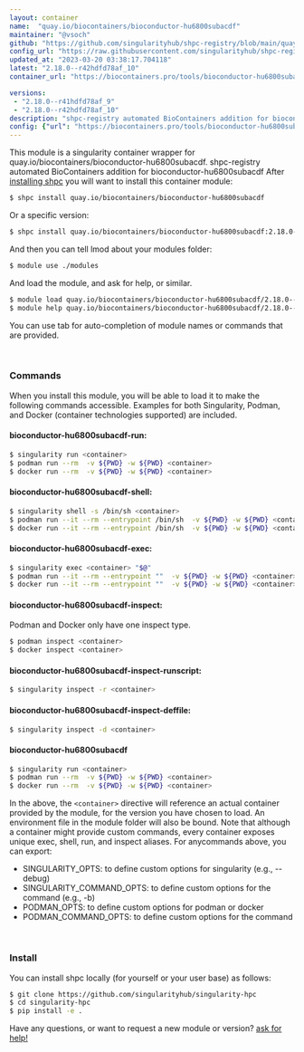```yaml
---
layout: container
name:  "quay.io/biocontainers/bioconductor-hu6800subacdf"
maintainer: "@vsoch"
github: "https://github.com/singularityhub/shpc-registry/blob/main/quay.io/biocontainers/bioconductor-hu6800subacdf/container.yaml"
config_url: "https://raw.githubusercontent.com/singularityhub/shpc-registry/main/quay.io/biocontainers/bioconductor-hu6800subacdf/container.yaml"
updated_at: "2023-03-20 03:38:17.704118"
latest: "2.18.0--r42hdfd78af_10"
container_url: "https://biocontainers.pro/tools/bioconductor-hu6800subacdf"

versions:
 - "2.18.0--r41hdfd78af_9"
 - "2.18.0--r42hdfd78af_10"
description: "shpc-registry automated BioContainers addition for bioconductor-hu6800subacdf"
config: {"url": "https://biocontainers.pro/tools/bioconductor-hu6800subacdf", "maintainer": "@vsoch", "description": "shpc-registry automated BioContainers addition for bioconductor-hu6800subacdf", "latest": {"2.18.0--r42hdfd78af_10": "sha256:ad189a6a7c6e9a1bec23ce1d013dee8e848d73f57ba556700fd5031ebd299e6d"}, "tags": {"2.18.0--r41hdfd78af_9": "sha256:741daf4c0765d82c8d20f3c9743ced032a7b22d17ae87df76a5ecf9fea2d38ba", "2.18.0--r42hdfd78af_10": "sha256:ad189a6a7c6e9a1bec23ce1d013dee8e848d73f57ba556700fd5031ebd299e6d"}, "docker": "quay.io/biocontainers/bioconductor-hu6800subacdf"}
---
```


This module is a singularity container wrapper for quay.io/biocontainers/bioconductor-hu6800subacdf.
shpc-registry automated BioContainers addition for bioconductor-hu6800subacdf
After [installing shpc](#install) you will want to install this container module:


```bash
$ shpc install quay.io/biocontainers/bioconductor-hu6800subacdf
```

Or a specific version:

```bash
$ shpc install quay.io/biocontainers/bioconductor-hu6800subacdf:2.18.0--r42hdfd78af_10
```

And then you can tell lmod about your modules folder:

```bash
$ module use ./modules
```

And load the module, and ask for help, or similar.

```bash
$ module load quay.io/biocontainers/bioconductor-hu6800subacdf/2.18.0--r42hdfd78af_10
$ module help quay.io/biocontainers/bioconductor-hu6800subacdf/2.18.0--r42hdfd78af_10
```

You can use tab for auto-completion of module names or commands that are provided.

<br>

### Commands

When you install this module, you will be able to load it to make the following commands accessible.
Examples for both Singularity, Podman, and Docker (container technologies supported) are included.

#### bioconductor-hu6800subacdf-run:

```bash
$ singularity run <container>
$ podman run --rm  -v ${PWD} -w ${PWD} <container>
$ docker run --rm  -v ${PWD} -w ${PWD} <container>
```

#### bioconductor-hu6800subacdf-shell:

```bash
$ singularity shell -s /bin/sh <container>
$ podman run --it --rm --entrypoint /bin/sh  -v ${PWD} -w ${PWD} <container>
$ docker run --it --rm --entrypoint /bin/sh  -v ${PWD} -w ${PWD} <container>
```

#### bioconductor-hu6800subacdf-exec:

```bash
$ singularity exec <container> "$@"
$ podman run --it --rm --entrypoint ""  -v ${PWD} -w ${PWD} <container> "$@"
$ docker run --it --rm --entrypoint ""  -v ${PWD} -w ${PWD} <container> "$@"
```

#### bioconductor-hu6800subacdf-inspect:

Podman and Docker only have one inspect type.

```bash
$ podman inspect <container>
$ docker inspect <container>
```

#### bioconductor-hu6800subacdf-inspect-runscript:

```bash
$ singularity inspect -r <container>
```

#### bioconductor-hu6800subacdf-inspect-deffile:

```bash
$ singularity inspect -d <container>
```



#### bioconductor-hu6800subacdf

```bash
$ singularity run <container>
$ podman run --rm  -v ${PWD} -w ${PWD} <container>
$ docker run --rm  -v ${PWD} -w ${PWD} <container>
```


In the above, the `<container>` directive will reference an actual container provided
by the module, for the version you have chosen to load. An environment file in the
module folder will also be bound. Note that although a container
might provide custom commands, every container exposes unique exec, shell, run, and
inspect aliases. For anycommands above, you can export:

 - SINGULARITY_OPTS: to define custom options for singularity (e.g., --debug)
 - SINGULARITY_COMMAND_OPTS: to define custom options for the command (e.g., -b)
 - PODMAN_OPTS: to define custom options for podman or docker
 - PODMAN_COMMAND_OPTS: to define custom options for the command

<br>

### Install

You can install shpc locally (for yourself or your user base) as follows:

```bash
$ git clone https://github.com/singularityhub/singularity-hpc
$ cd singularity-hpc
$ pip install -e .
```

Have any questions, or want to request a new module or version? [ask for help!](https://github.com/singularityhub/singularity-hpc/issues)